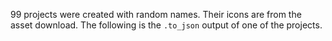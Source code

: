 99 projects were created with random names. Their icons are from the asset download. The following is the `.to_json` output of one of the projects.